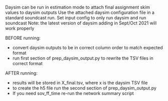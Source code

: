 Daysim can be run in estimation mode to attach final assignment skim values to daysim outputs
Use the attached daysim configuration file in a standard soundcast run.
Set input config to only run daysim and run soundcast
Note: the latest version of daysim adding in Sept/Oct 2021 will work properly

BEFORE running:
- convert daysim outputs to be in correct column order to match expected format
- run first section of prep_daysim_output.py to rewrite the TSV files in correct format

AFTER running:
- results will be stored in X_final.tsv, where x is the daysim TSV file
- to create the h5 file run the second section of prep_daysim_output.py
- If you need sov_ff_time re-run the network summary script